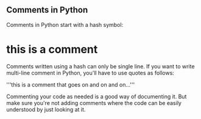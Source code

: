 ## Comments in Python 

Comments in Python start with a hash symbol:

# this is a comment







Comments written using a hash can only be single line. If you want to write multi-line comment in Python, you'll have to use quotes as follows:


'''this is a comment
 that goes on
 and on
 and on...'''



Commenting your code as needed is a good way of documenting it. But make sure you're not adding comments where the code can be easily understood by just looking at it.

